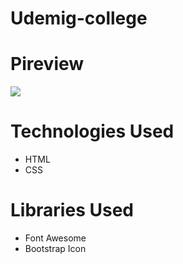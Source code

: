 # Udemig-college

# Pireview
![](/img/udemigApp.gif)


# Technologies Used

- HTML
- CSS

# Libraries Used

- Font Awesome
- Bootstrap Icon



